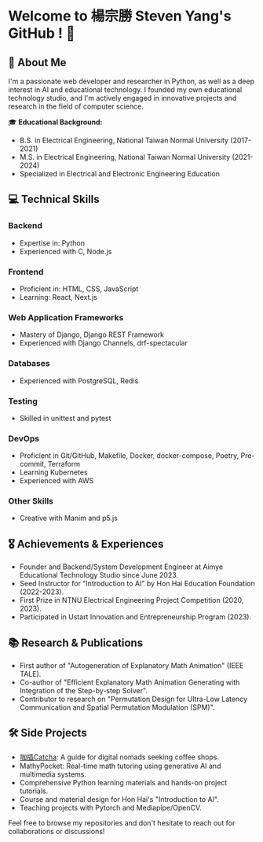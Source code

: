 # Welcome to 楊宗勝 Steven Yang's GitHub ! 👋

## 🚀 About Me

I'm a passionate web developer and researcher in Python, as well as a deep interest in AI and educational technology. I founded my own educational technology studio, and I'm actively engaged in innovative projects and research in the field of computer science.

🎓 **Educational Background:**
- B.S. in Electrical Engineering, National Taiwan Normal University (2017-2021)
- M.S. in Electrical Engineering, National Taiwan Normal University (2021-2024)
- Specialized in Electrical and Electronic Engineering Education

## 💻 Technical Skills

### Backend
- Expertise in: Python
- Experienced with C, Node.js

### Frontend
- Proficient in: HTML, CSS, JavaScript
- Learning: React, Next.js

### Web Application Frameworks
- Mastery of Django, Django REST Framework
- Experienced with Django Channels, drf-spectacular

### Databases
- Experienced with PostgreSQL, Redis

### Testing
- Skilled in unittest and pytest

### DevOps
- Proficient in Git/GitHub, Makefile, Docker, docker-compose, Poetry, Pre-commit, Terraform
- Learning Kubernetes
- Experienced with AWS

### Other Skills
- Creative with Manim and p5.js

## 🎖️ Achievements & Experiences

- Founder and Backend/System Development Engineer at Aimye Educational Technology Studio since June 2023.
- Seed Instructor for "Introduction to AI" by Hon Hai Education Foundation (2022-2023).
- First Prize in NTNU Electrical Engineering Project Competition (2020, 2023).
- Participated in Ustart Innovation and Entrepreneurship Program (2023).

## 📚 Research & Publications

- First author of "Autogeneration of Explanatory Math Animation" (IEEE TALE).
- Co-author of "Efficient Explanatory Math Animation Generating with Integration of the Step-by-step Solver".
- Contributor to research on "Permutation Design for Ultra-Low Latency Communication and Spatial Permutation Modulation (SPM)".

## 🛠️ Side Projects

- [咖插Catcha](https://taipei-cafes.netlify.app/): A guide for digital nomads seeking coffee shops.
- MathyPocket: Real-time math tutoring using generative AI and multimedia systems.
- Comprehensive Python learning materials and hands-on project tutorials.
- Course and material design for Hon Hai's "Introduction to AI".
- Teaching projects with Pytorch and Mediapipe/OpenCV.

Feel free to browse my repositories and don't hesitate to reach out for collaborations or discussions!

